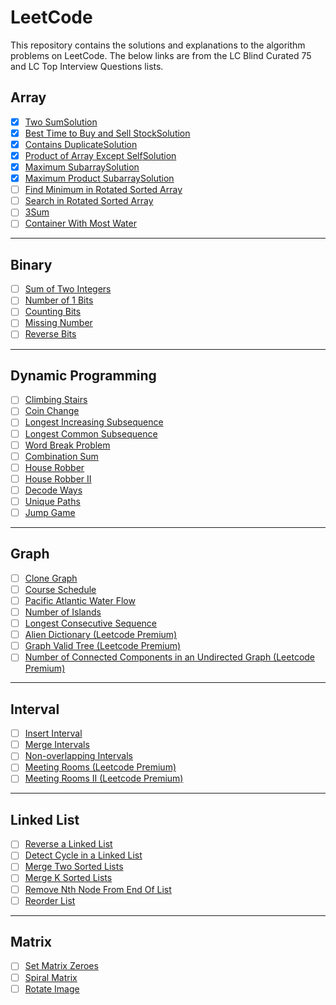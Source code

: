 # LeetCode

This repository contains the solutions and explanations to the algorithm problems on LeetCode. The below links are from the LC Blind Curated 75 and LC Top Interview Questions lists.


## Array

- [x]  [Two Sum](https://leetcode.com/problems/two-sum/)[Solution](https://github.com/rishinrahim/LeetCode/blob/main/src/01_two_sum.py)
- [x]  [Best Time to Buy and Sell Stock](https://leetcode.com/problems/best-time-to-buy-and-sell-stock/)[Solution](https://github.com/rishinrahim/LeetCode/blob/main/src/02_best_time_to_buy_and_sell_stock.py)
- [x]  [Contains Duplicate](https://leetcode.com/problems/contains-duplicate/)[Solution](https://github.com/rishinrahim/LeetCode/blob/main/src/03_Contains_duplicate.py)
- [x]  [Product of Array Except Self](https://leetcode.com/problems/product-of-array-except-self/)[Solution](https://github.com/rishinrahim/LeetCode/blob/main/src/04_maximum_product_subarray.py)
- [x]  [Maximum Subarray](https://leetcode.com/problems/maximum-subarray/)[Solution](https://github.com/rishinrahim/LeetCode/blob/main/src/05_maximum_subarray.py)
- [x]  [Maximum Product Subarray](https://leetcode.com/problems/maximum-product-subarray/)[Solution](https://github.com/rishinrahim/LeetCode/blob/main/src/06_Product_of_Array_except_self.py)
- [ ]  [Find Minimum in Rotated Sorted Array](https://leetcode.com/problems/find-minimum-in-rotated-sorted-array/)
- [ ]  [Search in Rotated Sorted Array](https://leetcode.com/problems/search-in-rotated-sorted-array/)
- [ ]  [3Sum](https://leetcode.com/problems/3sum/)
- [ ]  [Container With Most Water](https://leetcode.com/problems/container-with-most-water/)

---

## Binary

- [ ]  [Sum of Two Integers](https://leetcode.com/problems/sum-of-two-integers/)
- [ ]  [Number of 1 Bits](https://leetcode.com/problems/number-of-1-bits/)
- [ ]  [Counting Bits](https://leetcode.com/problems/counting-bits/)
- [ ]  [Missing Number](https://leetcode.com/problems/missing-number/)
- [ ]  [Reverse Bits](https://leetcode.com/problems/reverse-bits/)

---

## Dynamic Programming

- [ ]  [Climbing Stairs](https://leetcode.com/problems/climbing-stairs/)
- [ ]  [Coin Change](https://leetcode.com/problems/coin-change/)
- [ ]  [Longest Increasing Subsequence](https://leetcode.com/problems/longest-increasing-subsequence/)
- [ ]  [Longest Common Subsequence](https://leetcode.com/problems/longest-common-subsequence/)
- [ ]  [Word Break Problem](https://leetcode.com/problems/word-break/)
- [ ]  [Combination Sum](https://leetcode.com/problems/combination-sum-iv/)
- [ ]  [House Robber](https://leetcode.com/problems/house-robber/)
- [ ]  [House Robber II](https://leetcode.com/problems/house-robber-ii/)
- [ ]  [Decode Ways](https://leetcode.com/problems/decode-ways/)
- [ ]  [Unique Paths](https://leetcode.com/problems/unique-paths/)
- [ ]  [Jump Game](https://leetcode.com/problems/jump-game/)

---

## Graph

- [ ]  [Clone Graph](https://leetcode.com/problems/clone-graph/)
- [ ]  [Course Schedule](https://leetcode.com/problems/course-schedule/)
- [ ]  [Pacific Atlantic Water Flow](https://leetcode.com/problems/pacific-atlantic-water-flow/)
- [ ]  [Number of Islands](https://leetcode.com/problems/number-of-islands/)
- [ ]  [Longest Consecutive Sequence](https://leetcode.com/problems/longest-consecutive-sequence/)
- [ ]  [Alien Dictionary (Leetcode Premium)](https://leetcode.com/problems/alien-dictionary/)
- [ ]  [Graph Valid Tree (Leetcode Premium)](https://leetcode.com/problems/graph-valid-tree/)
- [ ]  [Number of Connected Components in an Undirected Graph (Leetcode Premium)](https://leetcode.com/problems/number-of-connected-components-in-an-undirected-graph/)

---

## Interval

- [ ]  [Insert Interval](https://leetcode.com/problems/insert-interval/)
- [ ]  [Merge Intervals](https://leetcode.com/problems/merge-intervals/)
- [ ]  [Non-overlapping Intervals](https://leetcode.com/problems/non-overlapping-intervals/)
- [ ]  [Meeting Rooms (Leetcode Premium)](https://leetcode.com/problems/meeting-rooms/)
- [ ]  [Meeting Rooms II (Leetcode Premium)](https://leetcode.com/problems/meeting-rooms-ii/)

---

## Linked List

- [ ]  [Reverse a Linked List](https://leetcode.com/problems/reverse-linked-list/)
- [ ]  [Detect Cycle in a Linked List](https://leetcode.com/problems/linked-list-cycle/)
- [ ]  [Merge Two Sorted Lists](https://leetcode.com/problems/merge-two-sorted-lists/)
- [ ]  [Merge K Sorted Lists](https://leetcode.com/problems/merge-k-sorted-lists/)
- [ ]  [Remove Nth Node From End Of List](https://leetcode.com/problems/remove-nth-node-from-end-of-list/)
- [ ]  [Reorder List](https://leetcode.com/problems/reorder-list/)

---

## Matrix

- [ ]  [Set Matrix Zeroes](https://leetcode.com/problems/set-matrix-zeroes/)
- [ ]  [Spiral Matrix](https://leetcode.com/problems/spiral-matrix/)
- [ ]  [Rotate Image](https://leetcode.com/problems/rotate-image/)